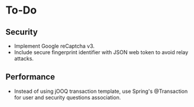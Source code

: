 # To-Do

## Security

- Implement Google reCaptcha v3.
- Include secure fingerprint identifier with JSON web token to avoid relay attacks.

## Performance

- Instead of using jOOQ transaction template, use Spring's @Transaction for user and security questions association.

